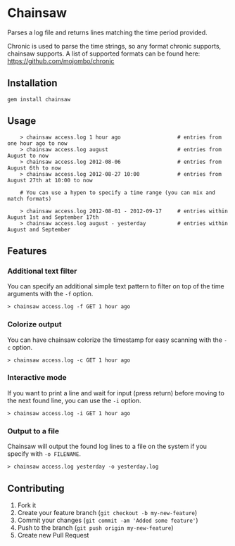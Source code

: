 # Chainsaw

Parses a log file and returns lines matching the time period provided.

Chronic is used to parse the time strings, so any format chronic
supports, chainsaw supports. A list of supported formats can
be found here: https://github.com/mojombo/chronic

## Installation
    
    gem install chainsaw

## Usage

        > chainsaw access.log 1 hour ago                  # entries from one hour ago to now
        > chainsaw access.log august                      # entries from August to now
        > chainsaw access.log 2012-08-06                  # entries from August 6th to now
        > chainsaw access.log 2012-08-27 10:00            # entries from August 27th at 10:00 to now

        # You can use a hypen to specify a time range (you can mix and match formats)

        > chainsaw access.log 2012-08-01 - 2012-09-17     # entries within August 1st and September 17th
        > chainsaw access.log august - yesterday          # entries within August and September

## Features

### Additional text filter

You can specify an additional simple text pattern to filter on top of the time arguments with the `-f` option.

    > chainsaw access.log -f GET 1 hour ago

### Colorize output

You can have chainsaw colorize the timestamp for easy scanning with the `-c` option.

    > chainsaw access.log -c GET 1 hour ago
    
### Interactive mode

If you want to print a line and wait for input (press return) before moving to the next found line, you can use the `-i` option.
    
    > chainsaw access.log -i GET 1 hour ago
    
### Output to a file

Chainsaw will output the found log lines to a file on the system if you specify with `-o FILENAME`.

    > chainsaw access.log yesterday -o yesterday.log

## Contributing

1. Fork it
2. Create your feature branch (`git checkout -b my-new-feature`)
3. Commit your changes (`git commit -am 'Added some feature'`)
4. Push to the branch (`git push origin my-new-feature`)
5. Create new Pull Request
